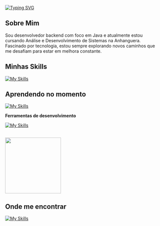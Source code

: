 [![Typing SVG](https://readme-typing-svg.demolab.com?font=Fira+Code&size=22&pause=1000&color=094BF7&background=FFFFFF00&width=435&lines=Hello+World!+I'm+Jo%C3%A3o+Miguel)](https://git.io/typing-svg)

## Sobre Mim
Sou desenvolvedor backend com foco em Java e atualmente estou cursando Análise e Desenvolvimento de Sistemas na Anhanguera.
Fascinado por tecnologia, estou sempre explorando novos caminhos que me desafiam para estar em melhora constante.
## Minhas Skills


[![My Skills](https://skillicons.dev/icons?i=html,css,java,python,git,github,windows)](https://skillicons.dev)


## Aprendendo no momento

[![My Skills](https://skillicons.dev/icons?i=aws,linux)](https://skillicons.dev)



**Ferramentas de desenvolvimento** 

[![My Skills](https://skillicons.dev/icons?i=idea,vscode)](https://skillicons.dev)



<br/>

<a href="https://github.com/JoaoDev30" title="Perfil do João">
  <img height="180em" src="https://github-readme-stats.vercel.app/api?username=JoaoDev30&theme=dracula&show_icons=true" />
</a>

## Onde me encontrar

[![My Skills](https://skillicons.dev/icons?i=linkedin)](https://www.linkedin.com/in/jo%C3%A3o-miguel-00484431a/)

